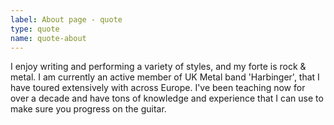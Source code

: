 ```yaml
---
label: About page - quote
type: quote
name: quote-about
---
```

I enjoy writing and performing a variety of styles, and my forte is rock & metal. I am currently an active member of UK Metal band 'Harbinger', that I have toured extensively with across Europe. I've been teaching now for over a decade and have tons of knowledge and experience that I can use to make sure you progress on the guitar.